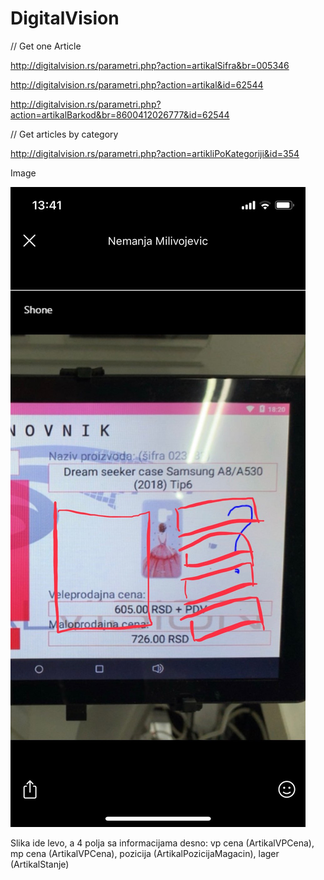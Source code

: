 # DigitalVision

// Get one Article 

http://digitalvision.rs/parametri.php?action=artikalSifra&br=005346

http://digitalvision.rs/parametri.php?action=artikal&id=62544

http://digitalvision.rs/parametri.php?action=artikalBarkod&br=8600412026777&id=62544

// Get articles by category

http://digitalvision.rs/parametri.php?action=artikliPoKategoriji&id=354

Image

![alt text](https://github.com/o0milanzoric0o/DigitalVision/blob/master/B5329165-5AA4-4C86-B0F4-DF432FE82309.jpg)


Slika ide levo, a 4 polja sa informacijama desno: vp cena (ArtikalVPCena), mp cena (ArtikalVPCena), pozicija (ArtikalPozicijaMagacin), lager (ArtikalStanje)

